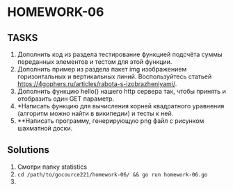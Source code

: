 # HOMEWORK-06

## TASKS

1. Дополнить код из раздела тестирование функцией подсчёта суммы переданных элементов и тестом для этой функции.
2. Дополнить пример из раздела пакет img изображением горизонтальных и вертикальных линий. Воспользуйтесь статьей https://4gophers.ru/articles/rabota-s-izobrazheniyami/.
3. Дополнить функцию hello() нашего http сервера так, чтобы принять и отобразить один GET параметр.
4. \*Написать функцию для вычисления корней квадратного уравнения (алгоритм можно найти в википедии) и тесты к ней.
5. \*\*Написать программу, генерирующую png файл с рисунком шахматной доски.

## Solutions

1. Смотри папку statistics
2. `cd /path/to/gocource221/homework-06/ && go run homework-06.go`
3.  